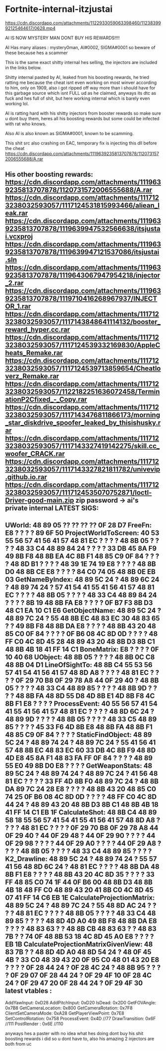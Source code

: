 # Fortnite-internal-itzjustai

https://cdn.discordapp.com/attachments/1122933059063398460/1123839992125464617/0628.mp4

AI IS NOW MYSTERY MAN DONT BUY HIS REWARDS!!!!

AI Has many aliases : mystery0man, AI#0002, SIGMA#0001 so beware of these because hes a scammer

This is the same exact shitty internal hes selling, the injectors are included in the links below.

Shitty internal pasted by AI, leaked from his boosting rewards, he tried ratting me because the cheat isnt even working on most winver according to him, only on 1909, also i got ripped off way more than i should have for this garbage source which isnt FULL ud as he claimed, anyways its dtc as fuck and hes full of shit, but here working internal which is barely even working lol. 

AI is ratting hard with his shitty injectors from booster rewards so make sure u dont buy them, heres all his boosting rewards but some could be infected with rat who knows.

Also AI is also known as SIGMA#0001, known to be scamming.

This shit src also crashing on EAC, temporary fix is injecting this dll before the cheat https://cdn.discordapp.com/attachments/1119639235813707878/1120731572006555688/A.rar


His other boosting rewards:
https://cdn.discordapp.com/attachments/1119639235813707878/1120731572006555688/A.rar
https://cdn.discordapp.com/attachments/1117123238032593057/1117124531815993466/aliean_leak.rar
https://cdn.discordapp.com/attachments/1119639235813707878/1119639947532566638/itsjustai.vcxproj
https://cdn.discordapp.com/attachments/1119639235813707878/1119639947121537086/itsjustai.sln
https://cdn.discordapp.com/attachments/1119639235813707878/1119643067947954218/injector_2.rar
https://cdn.discordapp.com/attachments/1119639235813707878/1119710416268967937/INJECTOR_1.rar
https://cdn.discordapp.com/attachments/1117123238032593057/1117143848641114132/booster_reward_hyper.cc.rar
https://cdn.discordapp.com/attachments/1117123238032593057/1117124539332169830/AppleCheats_Remake.rar
https://cdn.discordapp.com/attachments/1117123238032593057/1117124539713859654/Cheatloverz_Remake.rar
https://cdn.discordapp.com/attachments/1117123238032593057/1122182251636072458/TerminationP2Cfixed_-_Copy.rar
https://cdn.discordapp.com/attachments/1117123238032593057/1117143476811866173/morning_star_diskdrive_spoofer_leaked_by_thisishusky.rar
https://cdn.discordapp.com/attachments/1117123238032593057/1117143327419142275/skill.cc_woofer_CRACK.rar
https://cdn.discordapp.com/attachments/1117123238032593057/1117143327821811782/univevip.github.io.rar
https://cdn.discordapp.com/attachments/1117123238032593057/1117124535070752871/Ioctl-Driver-good-main.zip
zip password -> ai's private internal
LATEST SIGS:
---------------
UWorld: 48 89 05 ?? ?? ?? ?? 0F 28 D7
FreeFn: E8 ? ? ? ? 89 6F 50
ProjectWorldToScreen: 40 53 55 56 57 41 56 41 57 48 81 EC ? ? ? ? 48 8B 05 ? ? ? ? 48 33 C4 48 89 84 24 ? ? ? ? 33 DB 45 8A F9 49 8B F8 48 8B EA 4C 8B F1 48 85 C9 0F 84 ? ? ? ? 48 8D B1 ? ? ? ? 48 39 1E 74 19 E8 ? ? ? ? 48 8B D0 48 8B CE E8 ? ? ? ? 84 C0 74 05 48 8B 0E EB 03
GetNameByIndex: 48 89 5C 24 ? 48 89 6C 24 ? 48 89 74 24 ? 57 41 54 41 55 41 56 41 57 48 81 EC ? ? ? ? 48 8B 05 ? ? ? ? 48 33 C4 48 89 84 24 ? ? ? ? 8B 19 48 8B FA E8 ? ? ? ? 0F B7 F3 8B D3 48 C1 EA 10 C1 E6
GetObjectName: 48 89 5C 24 ? 48 89 7C 24 ? 55 48 8B EC 48 83 EC 30 48 83 65 ? ? 49 8B F8 48 8B DA E8 ? ? ? ? 48 8B 43 20 48 85 C0 0F 84 ? ? ? ? 0F B6 08 4C 8D 0D ? ? ? ? 48 FF C0 4C 8D 45 28 48 89 43 20 48 8B D3 8B C1 48 8B 4B 18 41 FF 14 C1
BoneMatrix: E8 ? ? ? ? 0F 10 40 68
UObject: 48 8B 05 ? ? ? ? 48 8B 0C C8 48 8B 04 D1
LineOfSightTo: 48 8B C4 55 53 56 57 41 54 41 56 41 57 48 8D A8 ? ? ? ? 48 81 EC ? ? ? ? 0F 29 70 B8 0F 29 78 A8 44 0F 29 40 ? 48 8B 05 ? ? ? ? 48 33 C4 48 89 85 ? ? ? ? 48 8B 9D ? ? ? ? 48 8B FA 48 8D 55 D8 4D 8B E1 4D 8B F8 4C 8B F1 E8 ? ? ? ?
ProcessEvent: 40 55 56 57 41 54 41 55 41 56 41 57 48 81 EC ? ? ? ? 48 8D 6C 24 ? 48 89 9D ? ? ? ? 48 8B 05 ? ? ? ? 48 33 C5 48 89 85 ? ? ? ? 45 33 F6 4D 8B E8 48 8B FA 48 8B F1 48 85 C9 0F 84 ? ? ? ?
StaticFindObject: 48 89 5C 24 ? 48 89 74 24 ? 48 89 7C 24 ? 55 41 56 41 57 48 8B EC 48 83 EC 60 33 DB 4C 8B F9 48 8D 4D E8 45 8A F1 48 83 FA FF 0F 84 ? ? ? ? 48 89 55 E0 49 8B D0 E8 ? ? ? ?
GetWeaponStats: 48 89 5C 24 ? 48 89 74 24 ? 48 89 7C 24 ? 41 56 48 81 EC ? ? ? ? 33 FF 4D 8B F0 48 89 7C 24 ? 48 8B DA 89 7C 24 28 E8 ? ? ? ? 48 8B 43 20 48 85 C0 74 25 0F B6 08 4C 8D 0D ? ? ? ? 48 FF C0 4C 8D 44 24 ? 48 89 43 20 48 8B D3 8B C1 48 8B 4B 18 41 FF 14 C1 EB 1F
CalculateShot: 48 8B C4 48 89 58 18 55 56 57 41 54 41 55 41 56 41 57 48 8D A8 ? ? ? ? 48 81 EC ? ? ? ? 0F 29 70 B8 0F 29 78 A8 44 0F 29 40 ? 44 0F 29 48 ? 44 0F 29 90 ? ? ? ? 44 0F 29 98 ? ? ? ? 44 0F 29 A0 ? ? ? ? 44 0F 29 A8 ? ? ? ? 48 8B 05 ? ? ? ? 48 33 C4 48 89 85 ? ? ? ?
K2_Drawline: 48 89 5C 24 ? 48 89 74 24 ? 55 57 41 56 48 8D 6C 24 ? 48 81 EC ? ? ? ? 48 8B DA 48 8B F1 E8 ? ? ? ? 48 8B 43 20 4C 8D 35 ? ? ? ? 33 FF 48 85 C0 74 1F 44 0F B6 00 48 8B D3 48 8B 4B 18 48 FF C0 48 89 43 20 41 8B C0 4C 8D 45 07 41 FF 14 C6 EB 1E
CalculateProjectionMatrix: 48 89 5C 24 ? 48 89 7C 24 ? 55 48 8D AC 24 ? ? ? ? 48 81 EC ? ? ? ? 48 8B 05 ? ? ? ? 48 33 C4 48 89 85 ? ? ? ? 48 8D 4D A0 49 8B F8 48 8B DA E8 ? ? ? ? 48 83 63 ? ? 48 8B CB 48 83 63 ? ? 48 83 7B ? ? 74 0F 48 8B 53 18 4C 8D 45 A0 E8 ? ? ? ? EB 1B
CalculateProjectionMatrixGivenView: 48 83 7B ? ? 48 8D 4D A0 48 8D 54 24 ? 48 0F 45 4B ? 33 C0 48 39 43 20 0F 95 C0 48 01 43 20 E8 ? ? ? ? 0F 28 44 24 ? 0F 28 4C 24 ? 48 8B 95 ? ? ? ? 0F 29 07 0F 28 44 24 ? 0F 29 4F 10 0F 28 4C 24 ? 0F 29 47 20 0F 28 44 24 ? 0F 29 4F 30
latest vtables :
----------------
AddYawInput: 0xD28
AddPitchInput: 0xD20
IsDead: 0x2D0
GetFOVAngle: 0x7B8
GetCameraLocation: 0x800
GetCameraRotation: 0x7F8
ClientSetCameraMode: 0xA28
GetPlayerViewPoint: 0x7E8
SetControlRotation: 0x758
ProcessEvent: 0x4D //77
DrawTransition: 0x6F //111
PostRender : 0x6E //110

anyways hes a paster with no idea what hes doing dont buy his shit boosting rewards i did so u dont have to, also his amazing 2 injectors are both from uc
